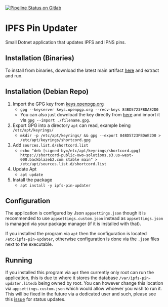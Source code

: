 [![Pipeline Status on Gitlab](https://gitlab.shortcord.com/shortcord/ipfs-pin-updater/badges/main/pipeline.svg?style=flat-square)](https://gitlab.shortcord.com/shortcord/ipfs-pin-updater/-/pipelines)

# IPFS Pin Updater
Small Dotnet application that updates IPFS and IPNS pins.


## Installation (Binaries)
To install from binaries, download the latest main artifact [here](https://gitlab.shortcord.com/api/v4/projects/196/jobs/artifacts/main/download?job=build-standalone) and extract and run.

## Installation (Debian Repo)
1) Import the GPG key from [keys.openpgp.org](https://keys.openpgp.org/search?q=short%2Bpackaging%40shortcord.com)
    - `gpg --keyserver keys.openpgp.org --recv-keys 84BD5723FBDAE2D0`
    - You can also just download the key directly from [here](https://keys.openpgp.org/search?q=short%2Bpackaging%40shortcord.com) and import it via `gpg --import ./filename.gpg`.
2) Export GPG into a directory `apt` can read, example being `/etc/apt/keyrings/`
    - `mkdir -p /etc/apt/keyrings/ && gpg --export 84BD5723FBDAE2D0 > /etc/apt/keyrings/shortcord.gpg`
3) Add `sources.list.d/shortcord.list`
    - `echo "deb [signed-by=/etc/apt/keyrings/shortcord.gpg] https://shortcord-public-owo-solutions.s3.us-west-000.backblazeb2.com stable main" > /etc/apt/sources.list.d/shortcord.list`
4) Update Apt
    - `apt update`
5) Install the package
    - `apt install -y ipfs-pin-updater`

## Configuration
The application is configured by Json `appsettings.json` though it is recommended to use `appsettings.custom.json` instead as `appsettings.json` is managed via your package manager (if it is installed with that).  

If you installed the program via `apt` then the configuration is located `/etc/ipfs-pin-updater`, otherwise configuration is done via the `.json` files next to the executable.

## Running
If you installed this program via `apt` then currently only root can run the application, this is due to where it stores the database `/var/ipfs-pin-updater.litedb` being owned by root. You can however change this location via `appsettings.custom.json` which would allow whoever you wish to run it.  
This will be fixed in the future via a dedicated user and such, please see this [issue](https://gitlab.shortcord.com/shortcord/ipfs-pin-updater/-/issues/2) for status updates.